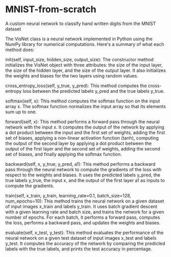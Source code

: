 # MNIST-from-scratch

A custom neural network to classify hand written digits from the MNIST dataset

The VisNet class is a neural network implemented in Python using the NumPy library for numerical computations. Here's a summary of what each method does:

init(self, input_size, hidden_size, output_size): The constructor method initializes the VisNet object with three attributes: the size of the input layer, the size of the hidden layer, and the size of the output layer. It also initializes the weights and biases for the two layers using random values.

cross_entropy_loss(self, y_true, y_pred): This method computes the cross-entropy loss between the predicted labels y_pred and the true labels y_true.

softmax(self, x): This method computes the softmax function on the input array x. The softmax function normalizes the input array so that its elements sum up to one.

forward(self, x): This method performs a forward pass through the neural network with the input x. It computes the output of the network by applying a dot product between the input and the first set of weights, adding the first set of biases, applying a non-linear activation function (tanh), computing the output of the second layer by applying a dot product between the output of the first layer and the second set of weights, adding the second set of biases, and finally applying the softmax function.

backward(self, x, y_true, y_pred, a1): This method performs a backward pass through the neural network to compute the gradients of the loss with respect to the weights and biases. It uses the predicted labels y_pred, the true labels y_true, the input x, and the output of the first layer a1 as inputs to compute the gradients.

train(self, x_train, y_train, learning_rate=0.1, batch_size=128, num_epochs=10): This method trains the neural network on a given dataset of input images x_train and labels y_train. It uses batch gradient descent with a given learning rate and batch size, and trains the network for a given number of epochs. For each batch, it performs a forward pass, computes the loss, performs a backward pass, and updates the weights and biases.

evaluate(self, x_test, y_test): This method evaluates the performance of the neural network on a given test dataset of input images x_test and labels y_test. It computes the accuracy of the network by comparing the predicted labels with the true labels, and prints the test accuracy in percentage.
